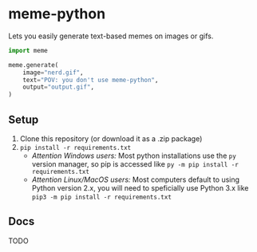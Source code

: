 # meme-python
 
Lets you easily generate text-based memes on images or gifs.
```py
import meme

meme.generate(
    image="nerd.gif",
    text="POV: you don't use meme-python",
    output="output.gif",
)
```

## Setup
1. Clone this repository (or download it as a .zip package)
2. `pip install -r requirements.txt`
    - *Attention Windows users:* Most python installations use the `py` version manager, so pip is accessed like `py -m pip install -r requirements.txt`
    - *Attention Linux/MacOS users:* Most computers default to using Python version 2.x, you will need to speficially use Python 3.x like `pip3 -m pip install -r requirements.txt`

## Docs
TODO
